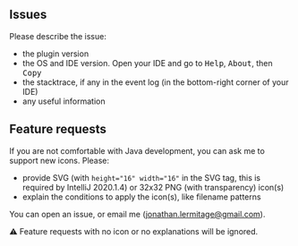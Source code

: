 ## Issues

Please describe the issue:

* the plugin version
* the OS and IDE version. Open your IDE and go to <kbd>Help</kbd>, <kbd>About</kbd>, then <kbd>Copy</kbd>
* the stacktrace, if any in the event log (in the bottom-right corner of your IDE)
* any useful information

## Feature requests

If you are not comfortable with Java development, you can ask me to support new icons. Please:

* provide SVG (with `height="16" width="16"` in the SVG tag, this is required by IntelliJ 2020.1.4) or 32x32 PNG (with
  transparency) icon(s)
* explain the conditions to apply the icon(s), like filename patterns

You can open an issue, or email me (jonathan.lermitage@gmail.com).

:warning: Feature requests with no icon or no explanations will be ignored.
